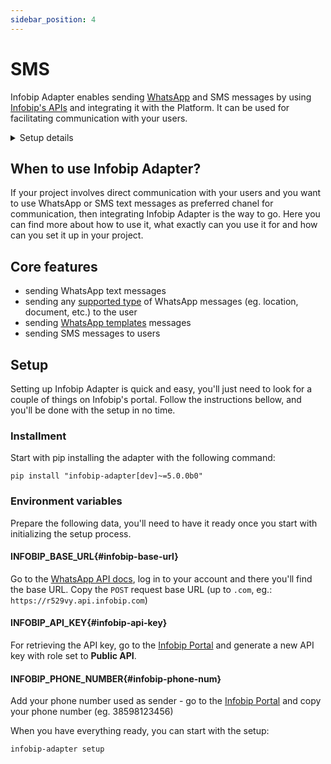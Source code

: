 ```yaml
---
sidebar_position: 4
---
```


# SMS

Infobip Adapter enables sending [WhatsApp](https://www.whatsapp.com/) and SMS messages by using [Infobip's APIs](https://www.infobip.com/docs/api/channels/whatsapp/whatsapp-outbound-messages) and integrating it with the Platform. 
It can be used for facilitating communication with your users.

<details>
  <summary>Setup details</summary>
  <div>
    <div><p><b>Environment variables:</b></p>
        <ul>
            <li>INFOBIP_BASE_URL</li>
            <li>INFOBIP_API_KEY</li>
            <li>INFOBIP_PHONE_NUMBER</li>
        </ul>
    </div>
    <div>
        <p><b>Installment:</b></p>
        <ul>
            <li><code>pip install "infobip-adapter[dev]~=5.0.0b0"</code></li>
        </ul>
    </div>
    <div>
        <p><b>Initialize setup:</b></p>
        <ul><li><p><code>infobip-adapter setup</code></p></li></ul>
    </div>
  </div>
</details>

## When to use Infobip Adapter?
If your project involves direct communication with your users and you want to use WhatsApp or SMS text messages as preferred chanel for communication, then integrating Infobip Adapter is the way to go.
Here you can find more about how to use it, what exactly can you use it for and how can you set it up in your project.

## Core features
- sending WhatsApp text messages
- sending any [supported type](https://www.infobip.com/docs/api/channels/whatsapp/whatsapp-outbound-messages) of WhatsApp messages (eg. location, document, etc.) to the user
- sending [WhatsApp templates](https://www.infobip.com/docs/api/channels/whatsapp/whatsapp-outbound-messages/send-whatsapp-template-message) messages
- sending SMS messages to users

## Setup
Setting up Infobip Adapter is quick and easy, you'll just need to look for a couple of things on Infobip's portal. Follow the instructions bellow, and you'll be done with the setup in no time. 
### Installment
Start with pip installing the adapter with the following command:
```console
pip install "infobip-adapter[dev]~=5.0.0b0"
```
### Environment variables
Prepare the following data, you'll need to have it ready once you start with initializing the setup process.
#### INFOBIP_BASE_URL{#infobip-base-url}
Go to the [WhatsApp API docs](https://www.infobip.com/docs/api), log in to your account and there you'll find the base URL. Copy the `POST` request base URL (up to `.com`, eg.: `https://r529vy.api.infobip.com`)
#### INFOBIP_API_KEY{#infobip-api-key}
For retrieving the API key, go to the [Infobip Portal](https://portal.infobip.com/login/?callback=https%3A%2F%2Fportal.infobip.com%2Fdev%2Fapi-keys) and generate a new API key with role set to **Public API**.
#### INFOBIP_PHONE_NUMBER{#infobip-phone-num}
Add your phone number used as sender - go to the [Infobip Portal](https://portal.infobip.com/login/?callback=https%3A%2F%2Fportal.infobip.com%2Fapps%2Fwhatsapp%2Fsenders) and copy your phone number (eg. 38598123456)

When you have everything ready, you can start with the setup:
```console
infobip-adapter setup
```